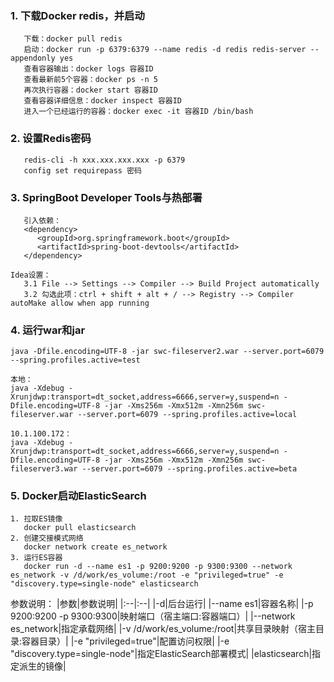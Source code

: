 ### 1. 下载Docker redis，并启动
```
   下载：docker pull redis
   启动：docker run -p 6379:6379 --name redis -d redis redis-server --appendonly yes
   查看容器输出：docker logs 容器ID
   查看最新前5个容器：docker ps -n 5
   再次执行容器：docker start 容器ID
   查看容器详细信息：docker inspect 容器ID
   进入一个已经运行的容器：docker exec -it 容器ID /bin/bash
```
### 2. 设置Redis密码
```
   redis-cli -h xxx.xxx.xxx.xxx -p 6379
   config set requirepass 密码
```
### 3. SpringBoot Developer Tools与热部署
```
   引入依赖：
   <dependency>
      <groupId>org.springframework.boot</groupId>
      <artifactId>spring-boot-devtools</artifactId>
   </dependency>

Idea设置：
   3.1 File --> Settings --> Compiler --> Build Project automatically
   3.2 勾选此项：ctrl + shift + alt + / --> Registry --> Compiler autoMake allow when app running
```
### 4. 运行war和jar
````
java -Dfile.encoding=UTF-8 -jar swc-fileserver2.war --server.port=6079 --spring.profiles.active=test

本地：
java -Xdebug -Xrunjdwp:transport=dt_socket,address=6666,server=y,suspend=n -Dfile.encoding=UTF-8 -jar -Xms256m -Xmx512m -Xmn256m swc-fileserver.war --server.port=6079 --spring.profiles.active=local

10.1.100.172：
java -Xdebug -Xrunjdwp:transport=dt_socket,address=6666,server=y,suspend=n -Dfile.encoding=UTF-8 -jar -Xms256m -Xmx512m -Xmn256m swc-fileserver3.war --server.port=6079 --spring.profiles.active=beta
````
### 5. Docker启动ElasticSearch
````
1. 拉取ES镜像
   docker pull elasticsearch
2. 创建交接模式网络
   docker network create es_network
3. 运行ES容器
   docker run -d --name es1 -p 9200:9200 -p 9300:9300 --network es_network -v /d/work/es_volume:/root -e "privileged=true" -e "discovery.type=single-node" elasticsearch
````
参数说明：
|参数|参数说明|
|:--|:--|
|-d|后台运行|
|--name  es1|容器名称|
|-p 9200:9200 -p 9300:9300|映射端口（宿主端口:容器端口）|
|--network es_network|指定承载网络|
|-v /d/work/es_volume:/root|共享目录映射（宿主目录:容器目录）|
|-e "privileged=true"|配置访问权限|
|-e "discovery.type=single-node"|指定ElasticSearch部署模式|
|elasticsearch|指定派生的镜像|
